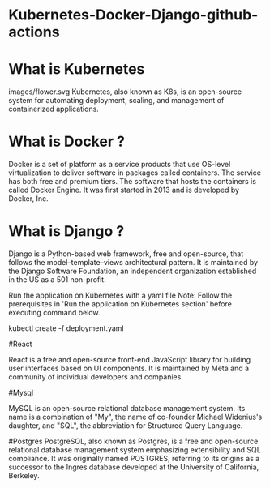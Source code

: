 # Kubernetes-Docker-Django-github-actions



# What is Kubernetes

images/flower.svg
Kubernetes, also known as K8s, is an open-source system for automating deployment, scaling, and management of containerized applications.

# What is Docker ?
Docker is a set of platform as a service products that use OS-level virtualization to deliver software in packages called containers. The service has both free and premium tiers. The software that hosts the containers is called Docker Engine. It was first started in 2013 and is developed by Docker, Inc.

# What is Django ?
Django is a Python-based web framework, free and open-source, that follows the model–template–views architectural pattern. It is maintained by the Django Software Foundation, an independent organization established in the US as a 501 non-profit.


Run the application on Kubernetes with a yaml file
Note: Follow the prerequisites in 'Run the application on Kubernetes section' before executing command below.

kubectl create -f deployment.yaml

#React

React is a free and open-source front-end JavaScript library for building user interfaces based on UI components. It is maintained by Meta and a community of individual developers and companies.

#Mysql

MySQL is an open-source relational database management system. Its name is a combination of "My", the name of co-founder Michael Widenius's daughter, and "SQL", the abbreviation for Structured Query Language.

#Postgres
PostgreSQL, also known as Postgres, is a free and open-source relational database management system emphasizing extensibility and SQL compliance. It was originally named POSTGRES, referring to its origins as a successor to the Ingres database developed at the University of California, Berkeley.
